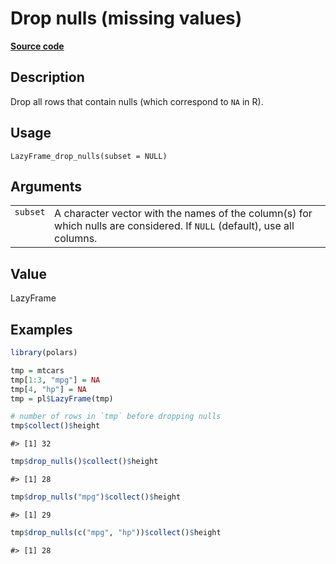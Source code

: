 

# Drop nulls (missing values)

[**Source code**](https://github.com/pola-rs/r-polars/tree/8387e0a88c6889e6449b053999aada405c241066/R/lazyframe__lazy.R#L1015)

## Description

Drop all rows that contain nulls (which correspond to <code>NA</code> in
R).

## Usage

<pre><code class='language-R'>LazyFrame_drop_nulls(subset = NULL)
</code></pre>

## Arguments

<table>
<tr>
<td style="white-space: nowrap; font-family: monospace; vertical-align: top">
<code id="LazyFrame_drop_nulls_:_subset">subset</code>
</td>
<td>
A character vector with the names of the column(s) for which nulls are
considered. If <code>NULL</code> (default), use all columns.
</td>
</tr>
</table>

## Value

LazyFrame

## Examples

``` r
library(polars)

tmp = mtcars
tmp[1:3, "mpg"] = NA
tmp[4, "hp"] = NA
tmp = pl$LazyFrame(tmp)

# number of rows in `tmp` before dropping nulls
tmp$collect()$height
```

    #> [1] 32

``` r
tmp$drop_nulls()$collect()$height
```

    #> [1] 28

``` r
tmp$drop_nulls("mpg")$collect()$height
```

    #> [1] 29

``` r
tmp$drop_nulls(c("mpg", "hp"))$collect()$height
```

    #> [1] 28
